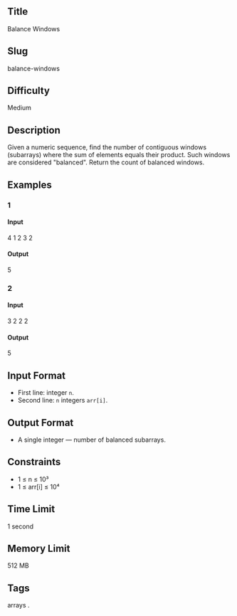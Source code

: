 ## Title

Balance Windows

## Slug

balance-windows

## Difficulty

Medium

## Description

Given a numeric sequence, find the number of contiguous windows (subarrays) where the sum of elements equals their product. Such windows are considered "balanced". Return the count of balanced windows.

## Examples

### 1

#### Input

4
1 2 3 2

#### Output
5

### 2

#### Input

3
2 2 2

#### Output
5

## Input Format

- First line: integer `n`.  
- Second line: `n` integers `arr[i]`.

## Output Format

- A single integer — number of balanced subarrays.

## Constraints

- 1 ≤ n ≤ 10³  
- 1 ≤ arr[i] ≤ 10⁴

## Time Limit

1 second

## Memory Limit

512 MB

## Tags

arrays .
